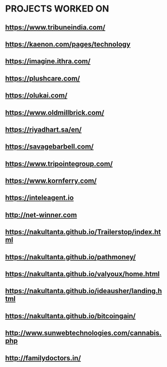 # PROJECTS WORKED ON

## https://www.tribuneindia.com/
## https://kaenon.com/pages/technology
## https://imagine.ithra.com/
## https://plushcare.com/
## https://olukai.com/
## https://www.oldmillbrick.com/
## https://riyadhart.sa/en/
## https://savagebarbell.com/
## https://www.tripointegroup.com/
## https://www.kornferry.com/

## https://inteleagent.io
## http://net-winner.com
## https://nakultanta.github.io/Trailerstop/index.html
## https://nakultanta.github.io/pathmoney/
## https://nakultanta.github.io/valyoux/home.html
## https://nakultanta.github.io/ideausher/landing.html
## https://nakultanta.github.io/bitcoingain/
## http://www.sunwebtechnologies.com/cannabis.php
## http://familydoctors.in/
